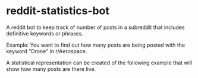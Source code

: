 # reddit-statistics-bot

A reddit bot to keep track of number of posts in a subreddit that includes definitive keywords or phrases.

Example: You want to find out how many posts are being posted with the keyword "Drone" in r/Aerospace.

A statistical representation can be created of the following example that will show how many posts are there live.